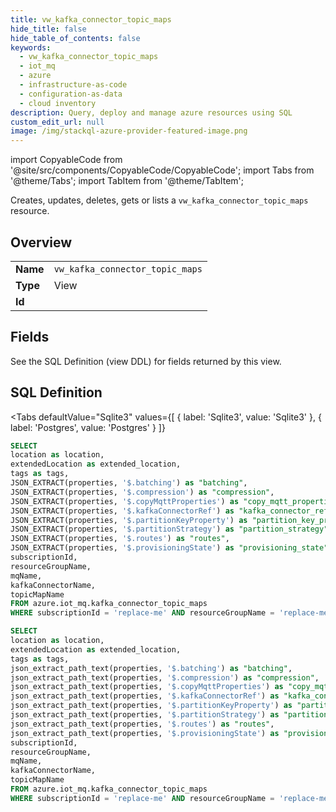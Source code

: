 ```yaml
--- 
title: vw_kafka_connector_topic_maps
hide_title: false
hide_table_of_contents: false
keywords:
  - vw_kafka_connector_topic_maps
  - iot_mq
  - azure
  - infrastructure-as-code
  - configuration-as-data
  - cloud inventory
description: Query, deploy and manage azure resources using SQL
custom_edit_url: null
image: /img/stackql-azure-provider-featured-image.png
---
```


import CopyableCode from '@site/src/components/CopyableCode/CopyableCode';
import Tabs from '@theme/Tabs';
import TabItem from '@theme/TabItem';

Creates, updates, deletes, gets or lists a <code>vw_kafka_connector_topic_maps</code> resource.

## Overview
<table><tbody>
<tr><td><b>Name</b></td><td><code>vw_kafka_connector_topic_maps</code></td></tr>
<tr><td><b>Type</b></td><td>View</td></tr>
<tr><td><b>Id</b></td><td><CopyableCode code="azure.iot_mq.vw_kafka_connector_topic_maps" /></td></tr>
</tbody></table>

## Fields

See the SQL Definition (view DDL) for fields returned by this view.

## SQL Definition

<Tabs
defaultValue="Sqlite3"
values={[
{ label: 'Sqlite3', value: 'Sqlite3' },
{ label: 'Postgres', value: 'Postgres' }
]}
>
<TabItem value="Sqlite3">

```sql
SELECT
location as location,
extendedLocation as extended_location,
tags as tags,
JSON_EXTRACT(properties, '$.batching') as "batching",
JSON_EXTRACT(properties, '$.compression') as "compression",
JSON_EXTRACT(properties, '$.copyMqttProperties') as "copy_mqtt_properties",
JSON_EXTRACT(properties, '$.kafkaConnectorRef') as "kafka_connector_ref",
JSON_EXTRACT(properties, '$.partitionKeyProperty') as "partition_key_property",
JSON_EXTRACT(properties, '$.partitionStrategy') as "partition_strategy",
JSON_EXTRACT(properties, '$.routes') as "routes",
JSON_EXTRACT(properties, '$.provisioningState') as "provisioning_state",
subscriptionId,
resourceGroupName,
mqName,
kafkaConnectorName,
topicMapName
FROM azure.iot_mq.kafka_connector_topic_maps
WHERE subscriptionId = 'replace-me' AND resourceGroupName = 'replace-me' AND mqName = 'replace-me' AND kafkaConnectorName = 'replace-me';
```

</TabItem>
<TabItem value="Postgres">

```sql
SELECT
location as location,
extendedLocation as extended_location,
tags as tags,
json_extract_path_text(properties, '$.batching') as "batching",
json_extract_path_text(properties, '$.compression') as "compression",
json_extract_path_text(properties, '$.copyMqttProperties') as "copy_mqtt_properties",
json_extract_path_text(properties, '$.kafkaConnectorRef') as "kafka_connector_ref",
json_extract_path_text(properties, '$.partitionKeyProperty') as "partition_key_property",
json_extract_path_text(properties, '$.partitionStrategy') as "partition_strategy",
json_extract_path_text(properties, '$.routes') as "routes",
json_extract_path_text(properties, '$.provisioningState') as "provisioning_state",
subscriptionId,
resourceGroupName,
mqName,
kafkaConnectorName,
topicMapName
FROM azure.iot_mq.kafka_connector_topic_maps
WHERE subscriptionId = 'replace-me' AND resourceGroupName = 'replace-me' AND mqName = 'replace-me' AND kafkaConnectorName = 'replace-me';
```

</TabItem>
</Tabs>
